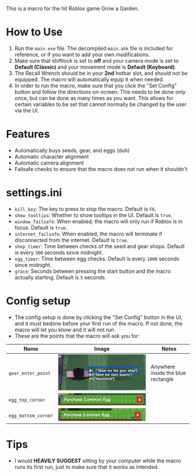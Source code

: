 This is a macro for the hit Roblox game Grow a Garden.
# How to Use
1. Run the `main.exe` file. The decompiled `main.ahk` file is included for reference, or if you want to add your own modifications.
2. Make sure that shiftlock is set to **off** and your camera mode is set to **Default (Classic)** and your movement mode is **Default (Keyboard)**.
3. The Recall Wrench should be in your **2nd** hotbar slot, and should not be equipped. The macro will automatically equip it when needed.
4. In order to run the macro, make sure that you click the "Set Config" button and follow the directions on-screen. This needs to be done only once, but can be done as many times as you want. This allows for certain variables to be set that cannot normally be changed by the user via the UI.
# Features
* Automatically buys seeds, gear, and eggs (duh)
* Automatic character alignment
* Automatic camera alignment
* Failsafe checks to ensure that the macro does not run when it shouldn't
# settings.ini
* `kill_key`: The key to press to stop the macro. Default is `F6`.
* `show_tooltips`: Whether to show tooltips in the UI. Default is `true`.
* `window_failsafe`: When enabled, the macro will only run if Roblox is in focus. Default is `true`.
* `internet_failsafe`: When enabled, the macro will terminate if disconnected from the internet. Default is `true`.
* `shop_timer`: Time between checks of the seed and gear shops. Default is every `300` seconds since midnight.
* `egg_timer`: Time between egg checks. Default is every `1800` seconds since midnight.
* `grace`: Seconds between pressing the start button and the macro actually starting. Default is `5` seconds.
# Config setup
* The config setup is done by clicking the "Set Config" button in the UI, and it must bedone before your first run of the macro. If not done, the macro will let you know and it will not run.
* These are the points that the macro will ask you for:

| Name               | Image                                                                 | Notes                              |
|--------------------|-----------------------------------------------------------------------|------------------------------------|
| `gear_enter_point` | ![gear_enter_point](./imgs/gear_entry.png "Gear Enter Point")         | Anywhere inside the blue rectangle |
| `egg_top_corner`   | ![egg_top_corner](./imgs/egg_top.png "Egg Top Corner")                |                                    |
| `egg_bottom_corner`| ![egg_bottom_corner](./imgs/egg_bottom.png "Egg Bottom Corner")       |                                    |

# Tips
* I would **HEAVILY SUGGEST** sitting by your computer while the macro runs its first run, just to make sure that it works as intended.

